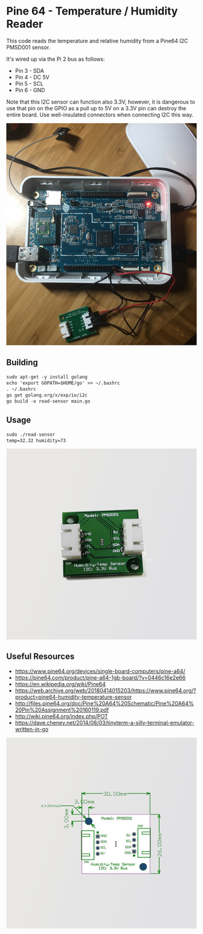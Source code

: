 # Pine 64 - Temperature / Humidity Reader

This code reads the temperature and relative humidity from a Pine64 I2C PMSD001 sensor.

It's wired up via the Pi 2 bus as follows:

- Pin 3 - SDA
- Pin 4 - DC 5V
- Pin 5 - SCL
- Pin 6 - GND

Note that this I2C sensor can function also 3.3V, however, it is dangerous to use that pin on the GPIO as a pull up to 5V on a 3.3V pin can destroy the entire board. Use well-insulated connectors when connecting I2C this way.

![](images/wiring.jpg)

## Building

    sudo apt-get -y install golang
    echo 'export GOPATH=$HOME/go' >> ~/.bashrc
    . ~/.bashrc
    go get golang.org/x/exp/io/i2c
    go build -o read-sensor main.go

## Usage

    sudo ./read-sensor
    temp=32.32 humidity=73

![](images/PMSDO01_Dew_Point_Sensor_large.jpg)

## Useful Resources

- https://www.pine64.org/devices/single-board-computers/pine-a64/
- https://pine64.com/product/pine-a64-1gb-board/?v=0446c16e2e66
- https://en.wikipedia.org/wiki/Pine64
- https://web.archive.org/web/20180414015203/https://www.pine64.org/?product=pine64-humidity-temperature-sensor
- http://files.pine64.org/doc/Pine%20A64%20Schematic/Pine%20A64%20Pin%20Assignment%20160119.pdf
- http://wiki.pine64.org/index.php/POT
- https://dave.cheney.net/2014/08/03/tinyterm-a-silly-terminal-emulator-written-in-go

![](images/PMSDO01_Dew_Point_Sensor_2_large.jpg)
